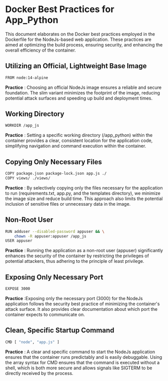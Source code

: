 # Docker Best Practices for App_Python

This document elaborates on the Docker best practices employed in the Dockerfile for the NodeJs-based web application. These practices are aimed at optimizing the build process, ensuring security, and enhancing the overall efficiency of the container.

## Utilizing an Official, Lightweight Base Image

```bash
FROM node:14-alpine
```
**Practice** : Choosing an official NodeJs image ensures a reliable and secure foundation. The slim variant minimizes the footprint of the image, reducing potential attack surfaces and speeding up build and deployment times.

## Working Directory
```bash
WORKDIR /app_js
```
**Practice** : Setting a specific working directory (/app_python) within the container provides a clear, consistent location for the application code, simplifying navigation and command execution within the container.

## Copying Only Necessary Files
```bash
COPY package.json package-lock.json app.js ./
COPY views/ ./views/
```
**Practice** : By selectively copying only the files necessary for the application to run (requirements.txt, app.py, and the templates directory), we minimize the image size and reduce build time. This approach also limits the potential inclusion of sensitive files or unnecessary data in the image.

## Non-Root User
```bash
RUN adduser --disabled-password appuser && \
    chown -R appuser:appuser /app_js
USER appuser
```
**Practice** : Running the application as a non-root user (appuser) significantly enhances the security of the container by restricting the privileges of potential attackers, thus adhering to the principle of least privilege.

## Exposing Only Necessary Port
```bash
EXPOSE 3000
```
**Practice** :Exposing only the necessary port (3000) for the NodeJs application follows the security best practice of minimizing the container's attack surface. It also provides clear documentation about which port the container expects to communicate on.
## Clean, Specific Startup Command
```bash
CMD [ "node", "app.js" ]
```
**Practice** : A clear and specific command to start the NodeJs application ensures that the container runs predictably and is easily debuggable. Using the array syntax for CMD ensures that the command is executed without a shell, which is both more secure and allows signals like SIGTERM to be directly received by the process.
 
